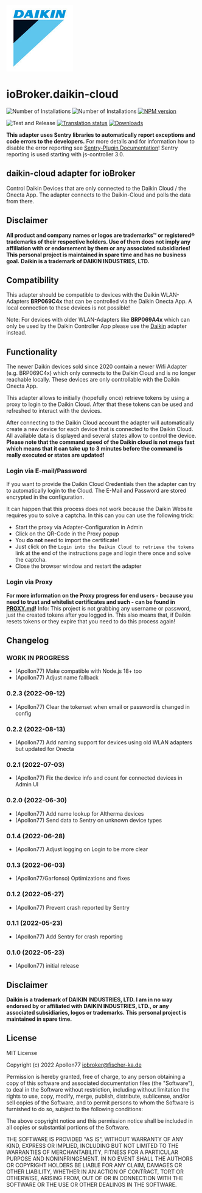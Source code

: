 ![Logo](admin/daikin-cloud.jpg)
# ioBroker.daikin-cloud

![Number of Installations](http://iobroker.live/badges/daikin-cloud-installed.svg)
![Number of Installations](http://iobroker.live/badges/daikin-cloud-stable.svg)
[![NPM version](http://img.shields.io/npm/v/iobroker.daikin-cloud.svg)](https://www.npmjs.com/package/iobroker.daikin-cloud)

![Test and Release](https://github.com/Apollon77/iobroker.daikin-cloud/workflows/Test%20and%20Release/badge.svg)
[![Translation status](https://weblate.iobroker.net/widgets/adapters/-/daikin-cloud/svg-badge.svg)](https://weblate.iobroker.net/engage/adapters/?utm_source=widget)
[![Downloads](https://img.shields.io/npm/dm/iobroker.daikin-cloud.svg)](https://www.npmjs.com/package/iobroker.daikin-cloud)

**This adapter uses Sentry libraries to automatically report exceptions and code errors to the developers.** For more details and for information how to disable the error reporting see [Sentry-Plugin Documentation](https://github.com/ioBroker/plugin-sentry#plugin-sentry)! Sentry reporting is used starting with js-controller 3.0.

## daikin-cloud adapter for ioBroker

Control Daikin Devices that are only connected to the Daikin Cloud / the Onecta App. The adapter connects to the Daikin-Cloud and polls the data from there. 

## Disclaimer
**All product and company names or logos are trademarks™ or registered® trademarks of their respective holders. Use of them does not imply any affiliation with or endorsement by them or any associated subsidiaries! This personal project is maintained in spare time and has no business goal.**
**Daikin is a trademark of DAIKIN INDUSTRIES, LTD.**

## Compatibility

This adapter should be compatible to devices with the Daikin WLAN-Adapters **BRP069C4x** that can be controlled via the Daikin Onecta App. A local connection to these devices is not possible!

Note: For devices with older WLAN-Adapters like **BRP069A4x** which can only be used by the Daikin Controller App please use the [Daikin](https://github.com/Apollon77/ioBroker.daikin) adapter instead.

## Functionality

The newer Daikin devices sold since 2020 contain a newer Wifi Adapter (e.g. BRP069C4x) which only connects to the Daikin Cloud and is no longer reachable locally. These devices are only controllable with the Daikin Onecta App.

This adapter allows to initially (hopefully once) retrieve tokens by using a proxy to login to the Daikin Cloud. After that these tokens can be used and refreshed to interact with the devices.

After connecting to the Daikin Cloud account the adapter will automatically create a new device for each device that is connected to the Daikin Cloud. All available data is displayed and several states allow to control the device.
**Please note that the command speed of the Daikin cloud is not mega fast which means that it can take up to 3 minutes before the command is really executed or states are updated!**

### Login via E-mail/Password

If you want to provide the Daikin Cloud Credentials then the adapter can try to automatically login to the Cloud. The E-Mail and Password are stored encrypted in the configuration.

It can happen that this process does not work because the Daikin Website requires you to solve a captcha. In this can you can use the following trick:
* Start the proxy via Adapter-Configuration in Admin
* Click on the QR-Code in the Proxy popup
* You **do not** need to import the certificate!
* Just click on the `Login into the Daikin Cloud to retrieve the tokens` link at the end of the instructions page and login there once and solve the captcha.
* Close the browser window and restart the adapter

### Login via Proxy

**For more information on the Proxy progress for end users - because you need to trust and whitelist certificates and such - can be found in [PROXY.md](PROXY.md)!**
Info: This project is not grabbing any username or password, just the created tokens after you logged in. This also means that, if Daikin resets tokens or they expire that you need to do this process again!

## Changelog
### __WORK IN PROGRESS__
* (Apollon77) Make compatible with Node.js 18+ too
* (Apollon77) Adjust name fallback

### 0.2.3 (2022-09-12)
* (Apollon77) Clear the tokenset when email or password is changed in config

### 0.2.2 (2022-08-13)
* (Apollon77) Add naming support for devices using old WLAN adapters but updated for Onecta

### 0.2.1 (2022-07-03)
* (Apollon77) Fix the device info and count for connected devices in Admin UI

### 0.2.0 (2022-06-30)
* (Apollon77) Add name lookup for Altherma devices
* (Apollon77) Send data to Sentry on unknown device types

### 0.1.4 (2022-06-28)
* (Apollon77) Adjust logging on Login to be more clear

### 0.1.3 (2022-06-03)
* (Apollon77/Garfonso) Optimizations and fixes

### 0.1.2 (2022-05-27)
* (Apollon77) Prevent crash reported by Sentry

### 0.1.1 (2022-05-23)
* (Apollon77) Add Sentry for crash reporting

### 0.1.0 (2022-05-23)
* (Apollon77) initial release

## Disclaimer
**Daikin is a trademark of DAIKIN INDUSTRIES, LTD. I am in no way endorsed by or affiliated with DAIKIN INDUSTRIES, LTD., or any associated subsidiaries, logos or trademarks. This personal project is maintained in spare time.**

## License
MIT License

Copyright (c) 2022 Apollon77 <iobroker@fischer-ka.de>

Permission is hereby granted, free of charge, to any person obtaining a copy
of this software and associated documentation files (the "Software"), to deal
in the Software without restriction, including without limitation the rights
to use, copy, modify, merge, publish, distribute, sublicense, and/or sell
copies of the Software, and to permit persons to whom the Software is
furnished to do so, subject to the following conditions:

The above copyright notice and this permission notice shall be included in all
copies or substantial portions of the Software.

THE SOFTWARE IS PROVIDED "AS IS", WITHOUT WARRANTY OF ANY KIND, EXPRESS OR
IMPLIED, INCLUDING BUT NOT LIMITED TO THE WARRANTIES OF MERCHANTABILITY,
FITNESS FOR A PARTICULAR PURPOSE AND NONINFRINGEMENT. IN NO EVENT SHALL THE
AUTHORS OR COPYRIGHT HOLDERS BE LIABLE FOR ANY CLAIM, DAMAGES OR OTHER
LIABILITY, WHETHER IN AN ACTION OF CONTRACT, TORT OR OTHERWISE, ARISING FROM,
OUT OF OR IN CONNECTION WITH THE SOFTWARE OR THE USE OR OTHER DEALINGS IN THE
SOFTWARE.
